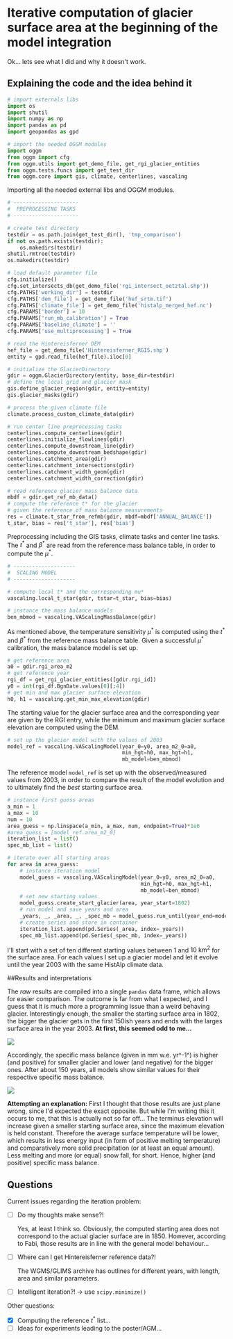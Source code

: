 # Iterative computation of glacier surface area at the beginning of the model integration

Ok... lets see what I did and why it doesn't work.

## Explaining the code and the idea behind it

```python
# import externals libs
import os
import shutil
import numpy as np
import pandas as pd
import geopandas as gpd

# import the needed OGGM modules
import oggm
from oggm import cfg
from oggm.utils import get_demo_file, get_rgi_glacier_entities
from oggm.tests.funcs import get_test_dir
from oggm.core import gis, climate, centerlines, vascaling
```

Importing all the needed external libs and OGGM modules.

```python
# ---------------------
#  PREPROCESSING TASKS
# ---------------------

# create test directory
testdir = os.path.join(get_test_dir(), 'tmp_comparison')
if not os.path.exists(testdir):
    os.makedirs(testdir)
shutil.rmtree(testdir)
os.makedirs(testdir)

# load default parameter file
cfg.initialize()
cfg.set_intersects_db(get_demo_file('rgi_intersect_oetztal.shp'))
cfg.PATHS['working_dir'] = testdir
cfg.PATHS['dem_file'] = get_demo_file('hef_srtm.tif')
cfg.PATHS['climate_file'] = get_demo_file('histalp_merged_hef.nc')
cfg.PARAMS['border'] = 10
cfg.PARAMS['run_mb_calibration'] = True
cfg.PARAMS['baseline_climate'] = ''
cfg.PARAMS['use_multiprocessing'] = True

# read the Hintereisferner DEM
hef_file = get_demo_file('Hintereisferner_RGI5.shp')
entity = gpd.read_file(hef_file).iloc[0]

# initialize the GlacierDirectory
gdir = oggm.GlacierDirectory(entity, base_dir=testdir)
# define the local grid and glacier mask
gis.define_glacier_region(gdir, entity=entity)
gis.glacier_masks(gdir)

# process the given climate file
climate.process_custom_climate_data(gdir)

# run center line preprocessing tasks
centerlines.compute_centerlines(gdir)
centerlines.initialize_flowlines(gdir)
centerlines.compute_downstream_line(gdir)
centerlines.compute_downstream_bedshape(gdir)
centerlines.catchment_area(gdir)
centerlines.catchment_intersections(gdir)
centerlines.catchment_width_geom(gdir)
centerlines.catchment_width_correction(gdir)

# read reference glacier mass balance data
mbdf = gdir.get_ref_mb_data()
# compute the reference t* for the glacier
# given the reference of mass balance measurements
res = climate.t_star_from_refmb(gdir, mbdf=mbdf['ANNUAL_BALANCE'])
t_star, bias = res['t_star'], res['bias']
```

Preprocessing including the GIS tasks, climate tasks and center line tasks. The $t^*$ and $\beta^*$ are read from the reference mass balance table, in order to compute the $\mu^*$.

```python
# --------------------
#  SCALING MODEL
# --------------------

# compute local t* and the corresponding mu*
vascaling.local_t_star(gdir, tstar=t_star, bias=bias)

# instance the mass balance models
ben_mbmod = vascaling.VAScalingMassBalance(gdir)
```

As mentioned above, the temperature sensitivity $\mu^*$ is computed using the $t^*$ and $\beta^*$ from the reference mass balance table. Given a successful $\mu^*$ calibration, the mass balance model is set up.

```python
# get reference area
a0 = gdir.rgi_area_m2
# get reference year
rgi_df = get_rgi_glacier_entities([gdir.rgi_id])
y0 = int(rgi_df.BgnDate.values[0][:4])
# get min and max glacier surface elevation
h0, h1 = vascaling.get_min_max_elevation(gdir)
```

The starting value for the glacier surface area and the corresponding year are given by the RGI entry, while the minimum and maximum glacier surface elevation are computed using the DEM.

```python
# set up the glacier model with the values of 2003
model_ref = vascaling.VAScalingModel(year_0=y0, area_m2_0=a0,
                                     min_hgt=h0, max_hgt=h1,
                                     mb_model=ben_mbmod)
```

The reference model `model_ref` is set up with the observed/measured values from 2003, in order to compare the result of the model evolution and to ultimately find the *best* starting surface area.

```python
# instance first guess areas
a_min = 1
a_max = 10
num = 10
area_guess = np.linspace(a_min, a_max, num, endpoint=True)*1e6
#area_guess = [model_ref.area_m2_0]
iteration_list = list()
spec_mb_list = list()

# iterate over all starting areas
for area in area_guess:
    # instance iteration model
    model_guess = vascaling.VAScalingModel(year_0=y0, area_m2_0=a0,
                                           min_hgt=h0, max_hgt=h1,
                                           mb_model=ben_mbmod)
    # set new starting values
    model_guess.create_start_glacier(area, year_start=1802)
    # run model and save years and area
    _years, _, _area, _, _spec_mb = model_guess.run_until(year_end=model_ref.year)
    # create series and store in container
    iteration_list.append(pd.Series(_area, index=_years))
    spec_mb_list.append(pd.Series(_spec_mb, index=_years))
```

I'll start with a set of ten different starting values between $1$ and $10\ \mathrm{km}^2$ for the surface area. For each values I set up a glacier model and let it evolve until the year 2003 with the same HistAlp climate data.

##Results and interpretations

The *raw* results are compiled into a single `pandas` data frame, which allows for easier comparison. The outcome is far from what I expected, and I guess that it is much more a programming issue than a weird behaving glacier. Interestingly enough, the smaller the starting surface area in 1802, the bigger the glacier gets in the first 150ish years and ends with the larges surface area in the year 2003. **At first, this seemed odd to me...**

![](../plots/iteration_surf_area.png)

Accordingly, the specific mass balance (given in mm w.e. yr^-1^) is higher (and positive) for smaller glacier and lower (and negative) for the bigger ones. After about 150 years, all models show similar values for their respective specific mass balance.

![](../plots/iteration_spec_mb.png)

**Attempting an explanation:** First I thought that those results are just plane wrong, since I'd expected the exact opposite. But while I'm writing this it occurs to me, that this is actually not so far off... The terminus elevation will increase given a smaller starting surface area, since the maximum elevation is held constant. Therefore the average surface temperature will be lower, which results in less energy input (in form of positive melting temperature) and comparatively more solid precipitation (or at least an equal amount). Less melting and more (or equal) snow fall, for short. Hence, higher (and positive) specific mass balance.

## Questions

Current issues regarding the iteration problem:

- [ ] Do my thoughts make sense?!

  Yes, at least I think so. Obviously, the computed starting area does not correspond to the actual glacier surface are in 1850. However, according to Fabi, those results are in line with the general model behaviour...

- [ ] Where can I get Hintereisferner reference data?!

  The WGMS/GLIMS archive has outlines for different years, with length, area and similar parameters.

- [ ] Intelligent iteration?! -> use `scipy.minimize()`

Other questions:

- [x] Computing the reference $t^*$ list...
- [ ] Ideas for experiments leading to the poster/AGM...